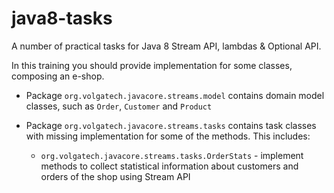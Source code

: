 # java8-tasks
A number of practical tasks for Java 8 Stream API, lambdas &amp; Optional API.

In this training you should provide implementation for some classes, 
composing an e-shop. 

- Package `org.volgatech.javacore.streams.model` contains domain model classes, such as `Order`, `Customer` and `Product`

- Package `org.volgatech.javacore.streams.tasks` contains task classes with missing implementation
for some of the methods. This includes:
  - `org.volgatech.javacore.streams.tasks.OrderStats` - implement methods
  to collect statistical information about customers and orders of the shop using Stream API

  
